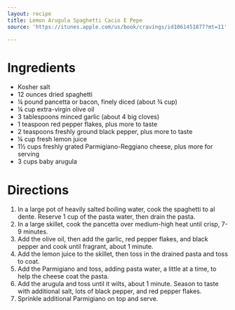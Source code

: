 ```yaml
---
layout: recipe
title: Lemon Arugula Spaghetti Cacio E Pepe
source: 'https://itunes.apple.com/us/book/cravings/id1061451877?mt=11'

---
```


# Ingredients

- Kosher salt
- 12 ounces dried spaghetti
- ¼ pound pancetta or bacon, finely diced (about ¾ cup)
- ¼ cup extra-virgin olive oil
- 3 tablespoons minced garlic (about 4 big cloves)
- 1 teaspoon red pepper flakes, plus more to taste
- 2 teaspoons freshly ground black pepper, plus more to taste
- ¼ cup fresh lemon juice
- 1½ cups freshly grated Parmigiano-Reggiano cheese, plus more for serving
- 3 cups baby arugula

# Directions 

1. In a large pot of heavily salted boiling water, cook the spaghetti to al dente. Reserve 1 cup of the pasta water, then drain the pasta.
2. In a large skillet, cook the pancetta over medium-high heat until crisp, 7-9 minutes. 
3. Add the olive oil, then add the garlic, red pepper flakes, and black pepper and cook until fragrant, about 1 minute.
4. Add the lemon juice to the skillet, then toss in the drained pasta and toss to coat. 
5. Add the Parmigiano and toss, adding pasta water, a little at a time, to help the cheese coat the pasta. 
6. Add the arugula and toss until it wilts, about 1 minute. Season to taste with additional salt, lots of black pepper, and red pepper flakes. 
7. Sprinkle additional Parmigiano on top and serve. 